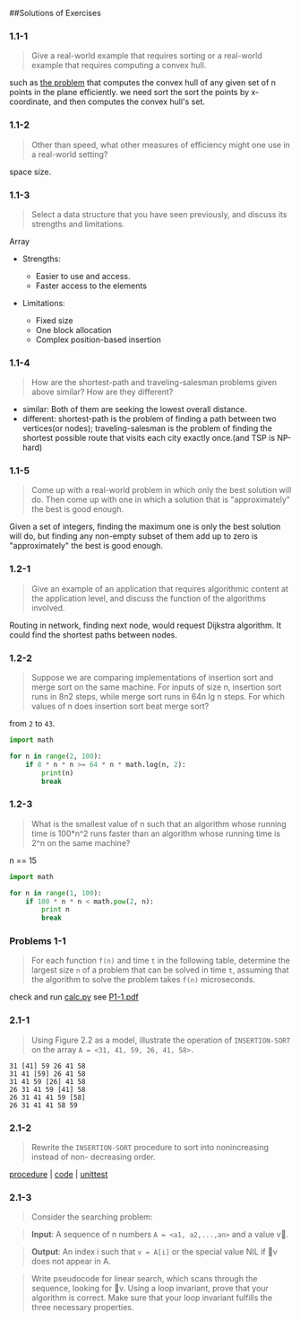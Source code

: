 ##Solutions of Exercises

### 1.1-1
> Give a real-world example that requires sorting or a real-world example that requires computing a convex hull.

such as [the problem](convex-hulls) that computes the convex hull of any given set of n points in the plane efficiently. we need sort the sort the points by x-coordinate, and then computes the convex hull's set.

### 1.1-2
> Other than speed, what other measures of efficiency might one use in a real-world setting?

space size.

### 1.1-3
> Select a data structure that you have seen previously, and discuss its strengths and limitations.

Array

- Strengths:
	- Easier to use and access.
	- Faster access to the elements

- Limitations:
	- Fixed size
	- One block allocation
	- Complex position-based insertion

### 1.1-4
> How are the shortest-path and traveling-salesman problems given above similar? How are they different?

- similar: Both of them are seeking the lowest overall distance.
- different: shortest-path is the problem of finding a path between two vertices(or nodes); traveling-salesman is the problem of finding the shortest possible route that visits each city exactly once.(and TSP is NP-hard)

### 1.1-5
> Come up with a real-world problem in which only the best solution will do. Then come up with one in which a solution that is "approximately" the best is good enough.

Given a set of integers, finding the maximum one is only the best solution will do, but finding any non-empty subset of them add up to zero is "approximately" the best is good enough.

### 1.2-1
> Give an example of an application that requires algorithmic content at the application level, and discuss the function of the algorithms involved.

Routing in network, finding next node, would request Dijkstra algorithm. It could find the shortest paths between nodes.

### 1.2-2
> Suppose we are comparing implementations of insertion sort and merge sort on the same machine. For inputs of size n, insertion sort runs in 8n2 steps, while merge sort runs in 64n lg n steps. For which values of n does insertion sort beat merge sort?

from `2` to `43`.

```py
import math

for n in range(2, 100):
	if 8 * n * n >= 64 * n * math.log(n, 2):
		print(n)
		break
```

### 1.2-3
> What is the smallest value of n such that an algorithm whose running time is 100*n^2 runs faster than an algorithm whose running time is 2^n on the same machine?

n == 15

```py
import math

for n in range(1, 100):
	if 100 * n * n < math.pow(2, n):
		print n
		break
```

### Problems 1-1
> For each function `f(n)` and time `t` in the following table, determine the largest size `n` of a problem that can be solved in time `t`, assuming that the algorithm to solve the problem takes `f(n)` microseconds.

check and run [calc.py](calc.py)
see [P1-1.pdf](P1-1.pdf)

### 2.1-1
> Using Figure 2.2 as a model, illustrate the operation of `INSERTION-SORT` on the array `A = <31, 41, 59, 26, 41, 58>.`

```
31 [41] 59 26 41 58
31 41 [59] 26 41 58
31 41 59 [26] 41 58
26 31 41 59 [41] 58
26 31 41 41 59 [58]
26 31 41 41 58 59
```

### 2.1-2
> Rewrite the `INSERTION-SORT` procedure to sort into nonincreasing instead of non- decreasing order.

[procedure](nonincreasing-insertion-sort.pdf) |
[code](insertion_sort.py) |
[unittest](insertion_sort_unittest.py)

### 2.1-3
> Consider the searching problem:

> **Input**: A sequence of n numbers `A = <a1, a2,...,an>` and a value v􏰁.

> **Output**: An index i such that `v = A[i]` or the special value NIL if 􏰁v does not
appear in A.

> Write pseudocode for linear search, which scans through the sequence, looking for 􏰁v. Using a loop invariant, prove that your algorithm is correct. Make sure that your loop invariant fulfills the three necessary properties.
